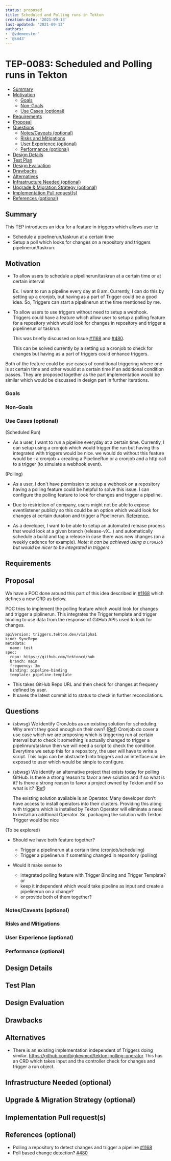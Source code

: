 ```yaml
---
status: proposed
title: Scheduled and Polling runs in Tekton
creation-date: '2021-09-13'
last-updated: '2021-09-13'
authors:
- '@vdemeester'
- '@sm43'
---
```


# TEP-0083: Scheduled and Polling runs in Tekton

<!-- toc -->
- [Summary](#summary)
- [Motivation](#motivation)
  - [Goals](#goals)
  - [Non-Goals](#non-goals)
  - [Use Cases (optional)](#use-cases-optional)
- [Requirements](#requirements)
- [Proposal](#proposal)
- [Questions](#questions)
  - [Notes/Caveats (optional)](#notescaveats-optional)
  - [Risks and Mitigations](#risks-and-mitigations)
  - [User Experience (optional)](#user-experience-optional)
  - [Performance (optional)](#performance-optional)
- [Design Details](#design-details)
- [Test Plan](#test-plan)
- [Design Evaluation](#design-evaluation)
- [Drawbacks](#drawbacks)
- [Alternatives](#alternatives)
- [Infrastructure Needed (optional)](#infrastructure-needed-optional)
- [Upgrade &amp; Migration Strategy (optional)](#upgrade--migration-strategy-optional)
- [Implementation Pull request(s)](#implementation-pull-requests)
- [References (optional)](#references-optional)
<!-- /toc -->

## Summary

<!--
This section is incredibly important for producing high quality user-focused
documentation such as release notes or a development roadmap.  It should be
possible to collect this information before implementation begins in order to
avoid requiring implementors to split their attention between writing release
notes and implementing the feature itself.

A good summary is probably at least a paragraph in length.

Both in this section and below, follow the guidelines of the [documentation
style guide]. In particular, wrap lines to a reasonable length, to make it
easier for reviewers to cite specific portions, and to minimize diff churn on
updates.

[documentation style guide]: https://github.com/kubernetes/community/blob/master/contributors/guide/style-guide.md
-->

This TEP introduces an idea for a feature in triggers which allows user to 
- Schedule a pipelinerun/taskrun at a certain time
- Setup a poll which looks for changes on a repository and triggers pipelinerun/taskrun.

## Motivation

<!--
This section is for explicitly listing the motivation, goals and non-goals of
this TEP.  Describe why the change is important and the benefits to users.  The
motivation section can optionally provide links to [experience reports][] to
demonstrate the interest in a TEP within the wider Tekton community.

[experience reports]: https://github.com/golang/go/wiki/ExperienceReports
-->

- To allow users to schedule a pipelinerun/taskrun at a certain time or at certain interval

    Ex. I want to run a pipeline every day at 8 am. Currently, I can do this by setting up a cronjob, but having as a part of Trigger could be a good idea. So, Triggers can start a pipelinerun at the time mentioned by me.

- To allow users to use triggers without need to setup a webhook. Triggers could have a feature which allow user to setup a polling feature for a repository which would look for changes in repository and trigger a pipelinerun or taskrun.

    This was briefly discussed on Issue [#1168](https://github.com/tektoncd/triggers/issues/1168) and [#480](https://github.com/tektoncd/triggers/issues/480).

    This can be solved currently by a setting up a cronjob to check for changes but having as a part of triggers could enhance triggers.


Both of the feature could be use cases of conditional triggering where one is at certain time and other would at a certain time if an additional condition passes. They are
proposed together as the part implementation would be similar which would be discussed in design part in further iterations.

### Goals

<!--
List the specific goals of the TEP.  What is it trying to achieve?  How will we
know that this has succeeded?
-->

### Non-Goals

<!--
What is out of scope for this TEP?  Listing non-goals helps to focus discussion
and make progress.
-->

### Use Cases (optional)

(Scheduled Run)
- As a user, I want to run a pipeline everyday at a certain time. Currently, I can setup using a cronjob which would trigger the run but having this integrated with triggers would be nice. we would do without this feature would be : a cronjob + creating a PipelineRun or a cronjob and a http call to a trigger (to simulate a webhook event).

(Polling)
- As a user, I don't have permission to setup a webhook on a repository having a polling feature could be helpful to solve this issue. I can configure the polling feature to look for changes and trigger a pipeline.

- Due to restriction of company, users might not be able to expose eventlistener publicly so this could be an option which would look for changes at certain duration and trigger a Pipelinerun. [Reference.](https://github.com/tektoncd/triggers/issues/480#issuecomment-620605920)

- As a developer, I want to be able to setup an automated release process that would look at a given branch (release-vX…) and automatically schedule a build and tag a release in case there was new changes (on a weekly cadence for example). *Note: it can be achieved using a `CronJob` but would be nicer to be integrated in triggers*.

<!--
Describe the concrete improvement specific groups of users will see if the
Motivations in this doc result in a fix or feature.

Consider both the user's role (are they a Task author? Catalog Task user?
Cluster Admin? etc...) and experience (what workflows or actions are enhanced
if this problem is solved?).
-->



## Requirements

<!--
Describe constraints on the solution that must be met. Examples might include
performance characteristics that must be met, specific edge cases that must
be handled, or user scenarios that will be affected and must be accomodated.
-->

## Proposal

<!--
This is where we get down to the specifics of what the proposal actually is.
This should have enough detail that reviewers can understand exactly what
you're proposing, but should not include things like API designs or
implementation.  The "Design Details" section below is for the real
nitty-gritty.
-->

We have a POC done around this part of this idea described in [#1168](https://github.com/tektoncd/triggers/issues/1168) which defines a new CRD as below.

POC tries to implement the polling feature which would look for changes and trigger a piplinerun. This integrates the Trigger template and trigger binding to use data from the response  of GitHub APIs used to look for changes.

```
apiVersion: triggers.tekton.dev/v1alpha1
kind: SyncRepo
metadata:
  name: test
spec:
  repo: https://github.com/tektoncd/hub
  branch: main
  frequency: 3m
  binding: pipeline-binding
  template: pipeline-template
```

- This takes GitHub Repo URL and then check for changes at frequeny defined by user.
- It saves the latest commit id to status to check in further reconcilations. 


## Questions

- (sbwsg) We identify CronJobs as an existing solution for scheduling. Why aren't they good enough on their own? ([Ref](https://github.com/tektoncd/community/pull/517#issuecomment-919323436))
    Cronjob do cover a use case which we are proposing which is triggering run at certain interval but to check it
    something is actually changed to trigger a pipelinrun/taskrun then we will need a script to check the condition.
    Everytime we setup this for a repository, the user will have to write a script. This logic can be abstracted into 
    triggers and an interface can be exposed to user which would be simple to configure.

- (sbwsg) We identify an alternative project that exists today for polling GitHub. Is there a strong reason to favor a new solution 
  and if so what is it? Is there a strong reason to favor a project owned by Tekton and if so what is it? ([Ref](https://github.com/tektoncd/community/pull/517#issuecomment-919323436))

    The existing solution available is an Operator. Many developer don't have access to install operators into their clusters. 
    Providing this along with triggers which is installed by Tekton Operator will eliminate a need to install an addtional Operator.
    So, packaging the solution with Tekton Trigger would be nice


(To be explored)

- Should we have both feature together? 
    - Trigger a pipelinerun at a certain time (cronjob/scheduling) 
    - Trigger a pipelinerun if something changed in repository (polling)

-   Would it make sense to 
    -   integrated polling feature with Trigger Binding and Trigger Template? or 
    -   keep it independent which would take pipeline as input  and create a pipelinerun on a change? 
    -   or provide both of them together?
  


### Notes/Caveats (optional)

<!--
What are the caveats to the proposal?
What are some important details that didn't come across above.
Go in to as much detail as necessary here.
This might be a good place to talk about core concepts and how they relate.
-->

### Risks and Mitigations

<!--
What are the risks of this proposal and how do we mitigate. Think broadly.
For example, consider both security and how this will impact the larger
kubernetes ecosystem.

How will security be reviewed and by whom?

How will UX be reviewed and by whom?

Consider including folks that also work outside the WGs or subproject.
-->

### User Experience (optional)

<!--
Consideration about the user experience. Depending on the area of change,
users may be task and pipeline editors, they may trigger task and pipeline
runs or they may be responsible for monitoring the execution of runs,
via CLI, dashboard or a monitoring system.

Consider including folks that also work on CLI and dashboard.
-->

### Performance (optional)

<!--
Consideration about performance.
What impact does this change have on the start-up time and execution time
of task and pipeline runs? What impact does it have on the resource footprint
of Tekton controllers as well as task and pipeline runs?

Consider which use cases are impacted by this change and what are their
performance requirements.
-->

## Design Details

<!--
This section should contain enough information that the specifics of your
change are understandable.  This may include API specs (though not always
required) or even code snippets.  If there's any ambiguity about HOW your
proposal will be implemented, this is the place to discuss them.

If it's helpful to include workflow diagrams or any other related images,
add them under "/teps/images/". It's upto the TEP author to choose the name
of the file, but general guidance is to include at least TEP number in the
file name, for example, "/teps/images/NNNN-workflow.jpg".
-->

## Test Plan

<!--
**Note:** *Not required until targeted at a release.*

Consider the following in developing a test plan for this enhancement:
- Will there be e2e and integration tests, in addition to unit tests?
- How will it be tested in isolation vs with other components?

No need to outline all of the test cases, just the general strategy.  Anything
that would count as tricky in the implementation and anything particularly
challenging to test should be called out.

All code is expected to have adequate tests (eventually with coverage
expectations).
-->

## Design Evaluation
<!--
How does this proposal affect the reusability, simplicity, flexibility 
and conformance of Tekton, as described in [design principles](https://github.com/tektoncd/community/blob/master/design-principles.md)
-->

## Drawbacks

<!--
Why should this TEP _not_ be implemented?
-->

## Alternatives

- There is an existing implementation independent of Triggers doing similar.
    https://github.com/bigkevmcd/tekton-polling-operator
    This has an CRD which takes input and the controller check for changes and trigger a run object. 

<!--
What other approaches did you consider and why did you rule them out?  These do
not need to be as detailed as the proposal, but should include enough
information to express the idea and why it was not acceptable.
-->

## Infrastructure Needed (optional)

<!--
Use this section if you need things from the project/SIG.  Examples include a
new subproject, repos requested, github details.  Listing these here allows a
SIG to get the process for these resources started right away.
-->

## Upgrade & Migration Strategy (optional)

<!--
Use this section to detail wether this feature needs an upgrade or
migration strategy. This is especially useful when we modify a
behavior or add a feature that may replace and deprecate a current one.
-->

## Implementation Pull request(s)

<!--
Once the TEP is ready to be marked as implemented, list down all the Github
Pull-request(s) merged.
Note: This section is exclusively for merged pull requests, for this TEP.
It will be a quick reference for those looking for implementation of this TEP.
-->

## References (optional)

-  Polling a repository to detect changes and trigger a pipeline [#1168](https://github.com/tektoncd/triggers/issues/1168) 
-   Poll based change detection? [#480](https://github.com/tektoncd/triggers/issues/480)


<!--
Use this section to add links to GitHub issues, other TEPs, design docs in Tekton
shared drive, examples, etc. This is useful to refer back to any other related links
to get more details.
-->

